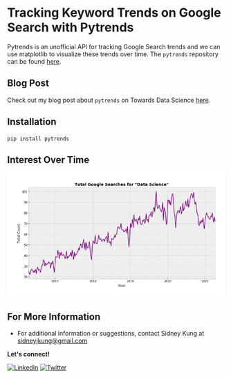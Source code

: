 # Tracking Keyword Trends on Google Search with Pytrends

Pytrends is an unofficial API for tracking Google Search trends and we can use matplotlib to visualize these trends over time. The `pytrends` repository can be found [here](https://github.com/GeneralMills/pytrends).

## Blog Post

Check out my blog post about `pytrends` on Towards Data Science [here](https://towardsdatascience.com/jupyter-notebook-not-rendering-on-github-heres-a-simple-solution-e51aa6ca29b6?sk=bad177d6b37fcbd0cae5ab39a1cf4094).

## Installation
```
pip install pytrends
```

## Interest Over Time

![ds](./data_science.png)

## For More Information

- For additional information or suggestions, contact Sidney Kung at [sidneyjkung@gmail.com](mailto:sidneyjkung@gmail.com)

**Let's connect!**

<a href="https://www.linkedin.com/in/sidneykung/" target="_blank"><img alt="LinkedIn" src="https://img.shields.io/badge/linkedin-%230077B5.svg?&style=for-the-badge&logo=linkedin&logoColor=white" /></a> <a href="https://twitter.com/sidney_k98" target="_blank"><img alt="Twitter" src="https://img.shields.io/badge/twitter-%231DA1F2.svg?&style=for-the-badge&logo=twitter&logoColor=white" /></a>
